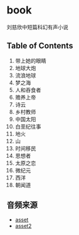 # book

刘慈欣中短篇科幻有声小说

## Table of Contents

1. 带上她的眼睛
2. 地球大炮
3. 流浪地球
4. 梦之海
5. 人和吞食者
6. 赡养上帝
7. 诗云
8. 乡村教师
9. 中国太阳
10. 白垩纪往事
11. 地火
12. 山
13. 时间移民
14. 思想者
15. 太原之恋
16. 微纪元
17. 西洋
18. 朝闻道

## 音频来源

- [asset](https://github.com/jasonbai008/asset)
- [asset2](https://github.com/jasonbai008/asset2)

